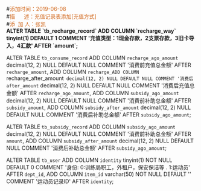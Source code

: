 \#<font color='#D2691E'>添加时间：2019-06-08</font><br/>
\#<font color='#D2691E'>描&nbsp;&nbsp;&nbsp;&nbsp;&nbsp;&nbsp;述：充值记录表添加[充值方式]</font><br/>
\#<font color='#D2691E'>添&nbsp;&nbsp;加&nbsp;人：张凯</font><br/>
<strong>ALTER TABLE \`tb_recharge_record\` ADD COLUMN \`recharge_way\` tinyint(1) DEFAULT 1 COMMENT \'充值类型：1现金存款，2支票存款，3旧卡导入，4汇款\' AFTER \`amount\`;</strong>


ALTER TABLE `tb_consume_record` 
ADD COLUMN `recharge_ago_amount` decimal(12, 2) NULL DEFAULT NULL COMMENT '消费前充值总金额' AFTER `recharge_amount`,
ADD COLUMN `recharge_ADD COLUMN `recharge_after_amount` decimal(12, 2) NULL DEFAULT NULL COMMENT '消费后after_amount` decimal(12, 2) NULL DEFAULT NULL COMMENT '消费后充值总金额' AFTER `recharge_ago_amount`,
ADD COLUMN `subsidy_ago_amount` decimal(12, 2) NULL DEFAULT NULL COMMENT '消费前补助总金额' AFTER `subsidy_amount`,
ADD COLUMN `subsidy_after_amount` decimal(12, 2) NULL DEFAULT NULL COMMENT '消费后补助总金额' AFTER `subsidy_ago_amount`;

ALTER TABLE `tb_subsidy_record` 
ADD COLUMN `subsidy_ago_amount` decimal(12, 2) NULL DEFAULT NULL COMMENT '消费前补助总金额' AFTER `amount`,
ADD COLUMN `subsidy_after_amount` decimal(12, 2) NULL DEFAULT NULL COMMENT '消费后补助总金额' AFTER `subsidy_ago_amount`;


ALTER TABLE `tb_user`
ADD COLUMN `identity` tinyint(1) NOT NULL DEFAULT 0 COMMENT '身份: 0:训练局职工，外租户，保安保洁等 . 1:运动员' AFTER `dept_id`,
ADD COLUMN `item_id` varchar(50) NOT NULL DEFAULT '' COMMENT '运动员记录ID' AFTER `identity`;
